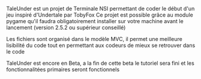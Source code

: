 TaleUnder est un projet de Terminale NSI permettant de coder le début d'un jeu inspiré d'Undertale par TobyFox
Ce projet est possible grâce au module pygame qu'il faudra obligatoirement installer sur votre machine avant le lancement (version 2.5.2 ou supérieur conseillé)

Les fichiers sont organisé dans le modèle MVC, il permet une meilleure lisibilité du code tout en permettant aux codeurs de mieux se retrouver dans le code

TaleUnder est encore en Beta, a la fin de cette beta le tutoriel sera fini et les fonctionnalitées primaires seront fonctionnels
